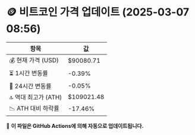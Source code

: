 # 🪙 비트코인 가격 업데이트 (2025-03-07 08:56)

| 항목                | 값 |
|--------------------|----------------|
| 💰 현재 가격 (USD) | $90080.71 |
| ⏳ 1시간 변동률    | -0.39% |
| 📆 24시간 변동률   | -0.05% |
| 🔝 역대 최고가 (ATH) | $109021.48 |
| 📉 ATH 대비 하락률 | -17.46% |

🔄 **이 파일은 GitHub Actions에 의해 자동으로 업데이트됩니다.**
